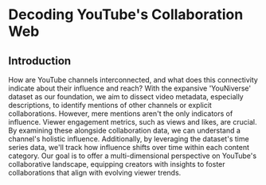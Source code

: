 # Decoding YouTube's Collaboration Web
## Introduction
How are YouTube channels interconnected, and what does this connectivity indicate about their influence and reach? With the expansive 'YouNiverse' dataset as our foundation, we aim to dissect video metadata, especially descriptions, to identify mentions of other channels or explicit collaborations. However, mere mentions aren't the only indicators of influence. Viewer engagement metrics, such as views and likes, are crucial. By examining these alongside collaboration data, we can understand a channel's holistic influence. Additionally, by leveraging the dataset's time series data, we'll track how influence shifts over time within each content category. Our goal is to offer a multi-dimensional perspective on YouTube's collaborative landscape, equipping creators with insights to foster collaborations that align with evolving viewer trends.

## 
